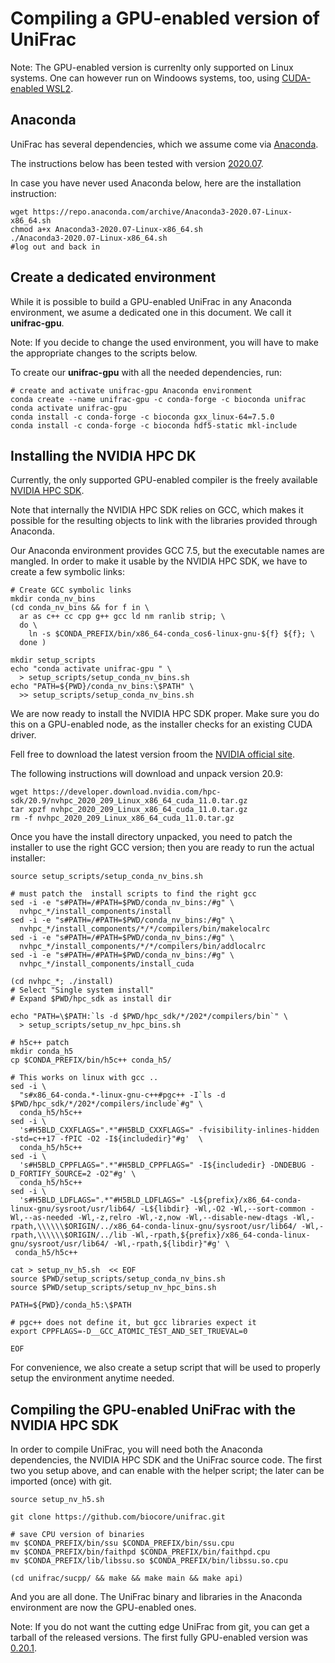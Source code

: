 # Compiling a GPU-enabled version of UniFrac

Note: The GPU-enabled version is currenlty only supported on Linux systems.
One can however run on Windoows systems, too, using [CUDA-enabled WSL2](https://docs.nvidia.com/cuda/wsl-user-guide/index.html).


## Anaconda 

UniFrac has several dependencies, which we assume come via [Anaconda](https://www.anaconda.com/products/individual).

The instructions below has been tested with version [2020.07](https://repo.anaconda.com/archive/Anaconda3-2020.07-Linux-x86_64.sh).

In case you have never used Anaconda below, here are the installation instruction:

```
wget https://repo.anaconda.com/archive/Anaconda3-2020.07-Linux-x86_64.sh
chmod a+x Anaconda3-2020.07-Linux-x86_64.sh
./Anaconda3-2020.07-Linux-x86_64.sh
#log out and back in
```

## Create a dedicated environment

While it is possible to build a GPU-enabled UniFrac in any Anaconda environment, we asume a dedicated one in this document.
We call it **unifrac-gpu**.

Note: If you decide to change the used environment, you will have to make the appropriate changes to the scripts below. 

To create our **unifrac-gpu** with all the needed dependencies, run:

```
# create and activate unifrac-gpu Anaconda environment
conda create --name unifrac-gpu -c conda-forge -c bioconda unifrac
conda activate unifrac-gpu
conda install -c conda-forge -c bioconda gxx_linux-64=7.5.0 
conda install -c conda-forge -c bioconda hdf5-static mkl-include
```

## Installing the NVIDIA HPC DK

Currently, the only supported GPU-enabled compiler is the freely available [NVIDIA HPC SDK](https://developer.nvidia.com/hpc-sdk).

Note that internally the NVIDIA HPC SDK relies on GCC, which makes it possible for the resulting objects to link with the libraries provided through Anaconda. 

Our Anaconda environment provides GCC 7.5, but the executable names are mangled. In order to make it usable by the NVIDIA HPC SDK, we have to create a few symbolic links:

```
# Create GCC symbolic links
mkdir conda_nv_bins
(cd conda_nv_bins && for f in \
  ar as c++ cc cpp g++ gcc ld nm ranlib strip; \
  do \
    ln -s $CONDA_PREFIX/bin/x86_64-conda_cos6-linux-gnu-${f} ${f}; \
  done )

mkdir setup_scripts
echo "conda activate unifrac-gpu " \
  > setup_scripts/setup_conda_nv_bins.sh
echo "PATH=${PWD}/conda_nv_bins:\$PATH" \
  >> setup_scripts/setup_conda_nv_bins.sh
```

We are now ready to install the NVIDIA HPC SDK proper. Make sure you do this on a GPU-enabled node, as the installer checks for an existing CUDA driver.

Fell free to download the latest version froom the [NVIDIA official site](https://developer.nvidia.com/hpc-sdk). 

The following instructions will download and unpack version 20.9:

```
wget https://developer.download.nvidia.com/hpc-sdk/20.9/nvhpc_2020_209_Linux_x86_64_cuda_11.0.tar.gz
tar xpzf nvhpc_2020_209_Linux_x86_64_cuda_11.0.tar.gz
rm -f nvhpc_2020_209_Linux_x86_64_cuda_11.0.tar.gz
```

Once you have the install directory unpacked, you need to patch the installer to use the right GCC version; then you are ready to run the actual installer:

```
source setup_scripts/setup_conda_nv_bins.sh

# must patch the  install scripts to find the right gcc
sed -i -e "s#PATH=/#PATH=$PWD/conda_nv_bins:/#g" \
  nvhpc_*/install_components/install 
sed -i -e "s#PATH=/#PATH=$PWD/conda_nv_bins:/#g" \
  nvhpc_*/install_components/*/*/compilers/bin/makelocalrc
sed -i -e "s#PATH=/#PATH=$PWD/conda_nv_bins:/#g" \
  nvhpc_*/install_components/*/*/compilers/bin/addlocalrc
sed -i -e "s#PATH=/#PATH=$PWD/conda_nv_bins:/#g" \
  nvhpc_*/install_components/install_cuda

(cd nvhpc_*; ./install)
# Select "Single system install"
# Expand $PWD/hpc_sdk as install dir

echo "PATH=\$PATH:`ls -d $PWD/hpc_sdk/*/202*/compilers/bin`" \
  > setup_scripts/setup_nv_hpc_bins.sh

# h5c++ patch
mkdir conda_h5
cp $CONDA_PREFIX/bin/h5c++ conda_h5/

# This works on linux with gcc ..
sed -i \
  "s#x86_64-conda.*-linux-gnu-c++#pgc++ -I`ls -d $PWD/hpc_sdk/*/202*/compilers/include`#g" \
  conda_h5/h5c++ 
sed -i \
  's#H5BLD_CXXFLAGS=".*"#H5BLD_CXXFLAGS=" -fvisibility-inlines-hidden -std=c++17 -fPIC -O2 -I${includedir}"#g'  \
  conda_h5/h5c++
sed -i \
  's#H5BLD_CPPFLAGS=".*"#H5BLD_CPPFLAGS=" -I${includedir} -DNDEBUG -D_FORTIFY_SOURCE=2 -O2"#g' \
  conda_h5/h5c++
sed -i \
  's#H5BLD_LDFLAGS=".*"#H5BLD_LDFLAGS=" -L${prefix}/x86_64-conda-linux-gnu/sysroot/usr/lib64/ -L${libdir} -Wl,-O2 -Wl,--sort-common -Wl,--as-needed -Wl,-z,relro -Wl,-z,now -Wl,--disable-new-dtags -Wl,-rpath,\\\\\\$ORIGIN/../x86_64-conda-linux-gnu/sysroot/usr/lib64/ -Wl,-rpath,\\\\\\$ORIGIN/../lib -Wl,-rpath,${prefix}/x86_64-conda-linux-gnu/sysroot/usr/lib64/ -Wl,-rpath,${libdir}"#g' \
 conda_h5/h5c++

cat > setup_nv_h5.sh  << EOF
source $PWD/setup_scripts/setup_conda_nv_bins.sh
source $PWD/setup_scripts/setup_nv_hpc_bins.sh

PATH=${PWD}/conda_h5:\$PATH

# pgc++ does not define it, but gcc libraries expect it
export CPPFLAGS=-D__GCC_ATOMIC_TEST_AND_SET_TRUEVAL=0

EOF
```

For convenience, we also create a setup script that will be used to properly setup the environment anytime needed.


## Compiling the GPU-enabled UniFrac with the NVIDIA HPC SDK

In order to compile UniFrac, you will need both the Anaconda dependencies, the NVIDIA HPC SDK and the UniFrac source code.
The first two you setup above, and can enable with the helper script; the later can be imported (once) with git.

```
source setup_nv_h5.sh

git clone https://github.com/biocore/unifrac.git

# save CPU version of binaries
mv $CONDA_PREFIX/bin/ssu $CONDA_PREFIX/bin/ssu.cpu
mv $CONDA_PREFIX/bin/faithpd $CONDA_PREFIX/bin/faithpd.cpu
mv $CONDA_PREFIX/lib/libssu.so $CONDA_PREFIX/bin/libssu.so.cpu

(cd unifrac/sucpp/ && make && make main && make api)
```

And you are all done.
The UniFrac binary and libraries in the Anaconda environment are now the GPU-enabled ones.

Note: If you do not want the cutting edge UniFrac from git, you can get a tarball of the released versions. The first fully GPU-enabled version was [0.20.1](https://codeload.github.com/biocore/unifrac/tar.gz/0.20.1).
 
